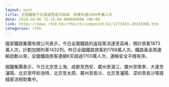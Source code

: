 ```yaml
---
layout: post
title: 全國鐵路今日達返程客流高峰　旅客料達1800多萬人次
date: 2024-10-06 15:16:04.000000000 +08:00
link: https://news.rthk.hk/rthk/ch/component/k2/1773433-20241006.htm
categories: rthk
---
```


國家鐵路集團有限公司表示，今日全國鐵路的返程客流達至高峰，預計旅客1873萬人次，計劃加開列車1432列。昨日全國鐵路旅客約1788萬人次。鐵路黃金周運輸啟動以來，全國鐵路旅客連續6天超過1700萬人次，運輸安全平穩有序。

國鐵集團表示，今日北京至上海、成都至西安、廣州至湛江、廣州至南寧、大連至瀋陽、北京至呼和浩特、北京至太原、廣州至長沙、北京至瀋陽、深圳至長沙等路綫客流相對集中。
